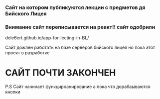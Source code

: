 ### **Сайт на котором публикуются лекции с предметов дя Бийского Лицея**

### **Внимание сайт переписывается на реакт!! сайт одобрили**

dele6ert.github.io/app-for-lecting-in-BL/

Сайт дожлен работать на базе серверов бийского лицея но пока этот проект в разработке 

<h1>САЙТ ПОЧТИ ЗАКОНЧЕН</h1>

P.S Сайт начинает функцироанирование а пока что дорабаываются кнопки


